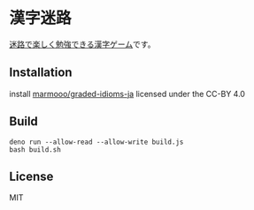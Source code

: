 # 漢字迷路

[迷路で楽しく勉強できる漢字ゲーム](https://marmooo.github.io/kanji-meiro/)です。

## Installation

install [marmooo/graded-idioms-ja](https://github.com/marmooo/graded-idioms-ja) licensed under the CC-BY 4.0

## Build

```
deno run --allow-read --allow-write build.js
bash build.sh
```

## License

MIT
